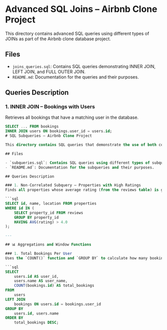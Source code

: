 # Advanced SQL Joins – Airbnb Clone Project

This directory contains advanced SQL queries using different types of JOINs as part of the Airbnb clone database project.

## Files

- `joins_queries.sql`: Contains SQL queries demonstrating INNER JOIN, LEFT JOIN, and FULL OUTER JOIN.
- `README.md`: Documentation for the queries and their purposes.

## Queries Description

### 1. INNER JOIN – Bookings with Users
Retrieves all bookings that have a matching user in the database.

```sql
SELECT ... FROM bookings
INNER JOIN users ON bookings.user_id = users.id;
# SQL Subqueries – Airbnb Clone Project

This directory contains SQL queries that demonstrate the use of both correlated and non-correlated subqueries.

## Files

- `subqueries.sql`: Contains SQL queries using different types of subqueries.
- `README.md`: Documentation for the subqueries and their purposes.

## Queries Description

### 1. Non-Correlated Subquery – Properties with High Ratings
Finds all properties whose average rating (from the reviews table) is greater than 4.0.

```sql
SELECT id, name, location FROM properties
WHERE id IN (
    SELECT property_id FROM reviews
    GROUP BY property_id
    HAVING AVG(rating) > 4.0
);

---

## 📊 Aggregations and Window Functions

### 1. Total Bookings Per User
Uses the `COUNT()` function and `GROUP BY` to calculate how many bookings each user has made.

```sql
SELECT 
    users.id AS user_id,
    users.name AS user_name,
    COUNT(bookings.id) AS total_bookings
FROM 
    users
LEFT JOIN 
    bookings ON users.id = bookings.user_id
GROUP BY 
    users.id, users.name
ORDER BY 
    total_bookings DESC;
